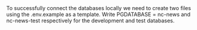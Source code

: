 

##
To successfully connect the databases locally we need to create two files using the .env.example as a template. Write PGDATABASE = nc-news and nc-news-test respectively for the development and test databases.